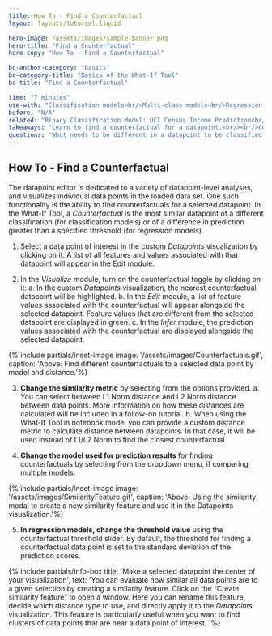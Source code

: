 ```yaml
---
title: How To - Find a Counterfactual
layout: layouts/tutorial.liquid

hero-image: /assets/images/sample-banner.png
hero-title: "Find a Counterfactual"
hero-copy: "How To - Find a Counterfactual"

bc-anchor-category: "basics"
bc-category-title: "Basics of the What-If Tool"
bc-title: "Find a Counterfactual"

time: "7 minutes"
use-with: "Classification models<br/>Multi-class models<br/>Regression models"
before: "N/A"
related: "Binary Classification Model: UCI Census Income Prediction<br/><br/>Multi-class Classification Model: Flowers Species Identification<br/><br/>Regression Model: UCI Census Age Prediction"
takeaways: "Learn to find a counterfactual for a datapoint.<br/><br/>Configure metrics and models used when calculating counterfactuals."
questions: "What needs to be different in a datapoint to be classified differently?<br/><br/>What differences between two data points cause models to behave differently?<br/><br/>Which two data points are most similar but have different classifications?"
---
```


## How To - Find a Counterfactual

The datapoint editor is dedicated to a variety of datapoint-level analyses, and visualizes individual data points in the loaded data set. One such functionality is the ability to find counterfactuals for a selected datapoint. In the What-If Tool, a *Counterfactual* is the most similar datapoint of a different classification (for classification models) or of a difference in prediction greater than a specified threshold (for regression models).

1. Select a data point of interest in the custom *Datapoints* visualization by clicking on it. A list of all features and values associated with that datapoint will appear in the Edit module.
   
2. In the *Visualize* module, turn on the counterfactual toggle by clicking on it:
  a. In the custom *Datapoints* visualization, the nearest counterfactual datapoint will be highlighted.
  b. In the *Edit* module, a list of feature values associated with the counterfactual will appear alongside the selected datapoint. Feature values that are different from the selected datapoint are displayed in green. 
  c. In the *Infer* module, the prediction values associated with the counterfactual are displayed alongside the selected datapoint. 

{% include partials/inset-image image: '/assets/images/Counterfactuals.gif', 
  caption: 'Above: Find different counterfactuals to a selected data point by model and distance.'%}

3. **Change the similarity metric**  by selecting from the options provided.
  a. You can select between L1 Norm distance and L2 Norm distance between data points. More information on how these distances are calculated will be included in a follow-on tutorial.
  b. When using the What-If Tool in notebook mode,  you can provide a custom distance metric to calculate distance between datapoints. In that case, it will be used instead of L1/L2 Norm to find the closest counterfactual.

4. **Change the model used for prediction results** for finding counterfactuals by selecting from the dropdown menu, if comparing multiple models.

{% include partials/inset-image image: '/assets/images/SimilarityFeature.gif', 
  caption: 'Above: Using the similarity modal to create a new similarity feature and use it in the Datapoints visualization.'%}

5. **In regression models, change the threshold value** using the counterfactual threshold slider. By default, the threshold for finding a counterfactual data point is set to the standard deviation of the prediction scores.

{% include partials/info-box title: 'Make a selected datapoint the center of your visualization', 
  text: 'You can evaluate how similar all data points are to a given selection by creating a similarity feature. Click on the “Create similarity feature” to open a window. Here you can rename this feature, decide which distance type to use, and directly apply it to the *Datapoints* visualization. This feature is particularly useful when you want to find clusters of data points that are near a data point of interest. '%}
